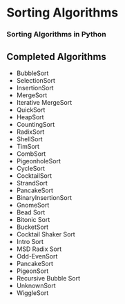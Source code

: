 # Sorting Algorithms

### Sorting Algorithms in Python

## Completed Algorithms
* BubbleSort
* SelectionSort
* InsertionSort
* MergeSort
* Iterative MergeSort
* QuickSort
* HeapSort
* CountingSort
* RadixSort
* ShellSort
* TimSort
* CombSort
* PigeonholeSort
* CycleSort
* CocktailSort
* StrandSort
* PancakeSort
* BinaryInsertionSort
* GnomeSort
* Bead Sort
* Bitonic Sort
* BucketSort
* Cocktail Shaker Sort
* Intro Sort
* MSD Radix Sort
* Odd-EvenSort
* PancakeSort
* PigeonSort
* Recursive Bubble Sort
* UnknownSort
* WiggleSort